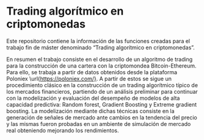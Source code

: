 # Trading algorítmico en criptomonedas

Este repositorio contiene la información de las  funciones creadas para el trabajo  fin de máster denominado “Trading algorítmico en criptomonedas”.

En resumen el trabajo consiste en el desarrollo de un algoritmo de trading para la construcción de una cartera con la criptomondea Bitcoin-Ethereum. Para ello, se trabaja a partir de datos obtenidos desde la plataforma Poloniex \url{https://poloniex.com/}. A partir de estos se sigue un procedimiento clásico en la construcción de un trading algorítmico típico de los mercados financieros, partiendo de un análisis preliminar para continuar con la modelización y evaluación del desempeño de modelos de alta capacidad predictiva: Random forest, Gradient Boosting y Extreme gradient boosting. La modelización mediante dichas técnicas consiste en la generación de señales de mercado ante cambios en la tendencia del precio y las mismas fueron probadas en un ambiente de simulación de mercado real obteniendo mejorando los rendimientos.


